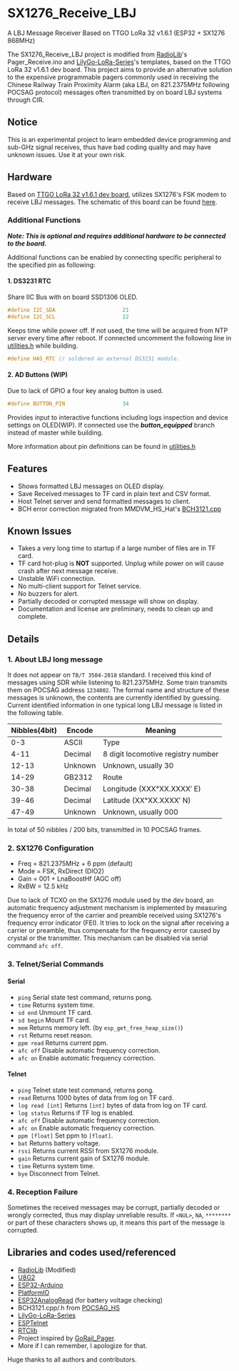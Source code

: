 # SX1276_Receive_LBJ
A LBJ Message Receiver Based on TTGO LoRa 32 v1.6.1 (ESP32 + SX1276 868MHz)

The SX1276_Receive_LBJ project is modified from [RadioLib](https://github.com/jgromes/RadioLib)'s Pager_Receive.ino and 
[LilyGo-LoRa-Series](https://github.com/Xinyuan-LilyGO/LilyGo-LoRa-Series)'s templates,
based on the TTGO LoRa 32 v1.6.1 dev board.
This project aims to provide an alternative solution to the expensive programmable 
pagers commonly used in receiving the Chinese Railway Train Proximity Alarm
(aka LBJ, on 821.2375MHz following POCSAG protocol) messages often transmitted 
by on board LBJ systems through CIR.

## Notice
This is an experimental project to learn embedded device programming and sub-GHz signal
receives, thus have bad coding quality and may have unknown issues. Use it at your own risk.

## Hardware
Based on [TTGO LoRa 32 v1.6.1 dev board](https://www.lilygo.cc/products/lora3), utilizes SX1276's FSK modem to 
receive LBJ messages.
The schematic of this board can be found [here](https://github.com/Xinyuan-LilyGO/LilyGo-LoRa-Series/blob/master/schematic/T3_V1.6.1.pdf).

### Additional Functions
***Note: This is optional and requires additional hardware to be connected to the board.***

Additional functions can be enabled by connecting specific peripheral to the specified pin as following:

#### 1. DS3231 RTC
Share IIC Bus with on board SSD1306 OLED.
```c++
#define I2C_SDA                     21
#define I2C_SCL                     22
```
Keeps time while power off. If not used, the time will be acquired from NTP server every time after reboot.
If connected uncomment the following line in [utilities.h](src/utilities.h) while building.
```c++
#define HAS_RTC // soldered an external DS3231 module.
```

#### 2. AD Buttons (WIP)
Due to lack of GPIO a four key analog button is used. 
```c++
#define BUTTON_PIN                  34
```
Provides input to interactive functions including logs inspection and device settings on OLED(WIP). If connected use
the ***button_equipped*** branch instead of master while building.

More information about pin definitions can be found in [utilities.h](src/utilities.h)

## Features
- Shows formatted LBJ messages on OLED display.
- Save Received messages to TF card in plain text and CSV format.
- Host Telnet server and send formatted messages to client.
- BCH error correction migrated from MMDVM_HS_Hat's [BCH3121.cpp](https://github.com/phl0/POCSAG_HS/blob/master/BCH3121.cpp)

## Known Issues
- Takes a very long time to startup if a large number of files are in TF card.
- TF card hot-plug is **NOT** supported. Unplug while power on will cause crash after next message receive.
- Unstable WiFi connection.
- No multi-client support for Telnet service.
- No buzzers for alert.
- Partially decoded or corrupted message will show on display.
- Documentation and license are preliminary, needs to clean up and complete.

## Details
### 1. About LBJ long message
It does not appear on `TB/T 3504-2018` standard. 
I received this kind of messages using SDR while listening to 821.2375MHz. Some train transmits them on 
POCSAG address `1234002`. The formal name and structure of these messages is unknown, the contents are currently 
identified by guessing. Current identified information in one typical long LBJ message is listed in the following table.  

| Nibbles(4bit) | Encode  | Meaning                            |
|---------------|---------|------------------------------------|
| 0-3           | ASCII   | Type                               |
| 4-11          | Decimal | 8 digit locomotive registry number |
| 12-13         | Unknown | Unknown, usually 30                |
| 14-29         | GB2312  | Route                              |
| 30-38         | Decimal | Longitude (XXX°XX.XXXX′ E)         |
| 39-46         | Decimal | Latitude (XX°XX.XXXX′ N)           |
| 47-49         | Unknown | Unknown, usually 000               |

In total of 50 nibbles / 200 bits, transmitted in 10 POCSAG frames.
### 2. SX1276 Configuration
- Freq = 821.2375MHz + 6 ppm (default)
- Mode = FSK, RxDirect (DIO2)
- Gain = 001 + LnaBoostHf (AGC off)
- RxBW = 12.5 kHz

Due to lack of TCXO on the SX1276 module used by the dev board, an automatic frequency adjustment mechanism is 
implemented by measuring the frequency error of the carrier and preamble received using SX1276's frequency error indicator
(FEI). It tries to lock on the signal after receiving a carrier or preamble, thus compensate for the frequency error 
caused by crystal or the transmitter. This mechanism can be disabled via serial command `afc off`.

### 3. Telnet/Serial Commands
#### Serial
- `ping` Serial state test command, returns pong.
- `time` Returns system time.
- `sd end` Unmount TF card.
- `sd begin` Mount TF card.
- `mem` Returns memory left. (by `esp_get_free_heap_size()`)
- `rst` Returns reset reason.
- `ppm read` Returns current ppm.
- `afc off` Disable automatic frequency correction.
- `afc on` Enable automatic frequency correction.

#### Telnet
- `ping` Telnet state test command, returns pong.
- `read` Returns 1000 bytes of data from log on TF card.
- `log read [int]` Returns `[int]` bytes of data from log on TF card.
- `log status` Returns if TF log is enabled.
- `afc off` Disable automatic frequency correction.
- `afc on` Enable automatic frequency correction.
- `ppm [float]` Set ppm to `[float]`.
- `bat` Returns battery voltage.
- `rssi` Returns current RSSI from SX1276 module.
- `gain` Returns current gain of SX1276 module.
- `time` Returns system time.
- `bye` Disconnect from Telnet.

### 4. Reception Failure
Sometimes the received messages may be corrupt, partially decoded or wrongly corrected, thus may display unreliable results.
If `<NUL>`, `NA`, `********` or part of these characters shows up, it means this part of the message is corrupted.

## Libraries and codes used/referenced
[//]: # (todo: add links)
- [RadioLib](https://github.com/jgromes/RadioLib) (Modified)
- [U8G2](https://github.com/olikraus/u8g2)
- [ESP32-Arduino](https://github.com/espressif/arduino-esp32)
- [PlatformIO](https://platformio.org/)
- [ESP32AnalogRead](https://github.com/madhephaestus/ESP32AnalogRead.git) (for battery voltage checking)
- BCH3121.cpp/.h from [POCSAG_HS](https://github.com/phl0/POCSAG_HS)
- [LilyGo-LoRa-Series](https://github.com/Xinyuan-LilyGO/LilyGo-LoRa-Series)
- [ESPTelnet](https://github.com/LennartHennigs/ESPTelnet)
- [RTClib](https://github.com/adafruit/RTClib.git)
- Project inspired by [GoRail_Pager](https://github.com/killeder/GoRail_Pager).
- More if I can remember, I apologize for that.

Huge thanks to all authors and contributors.